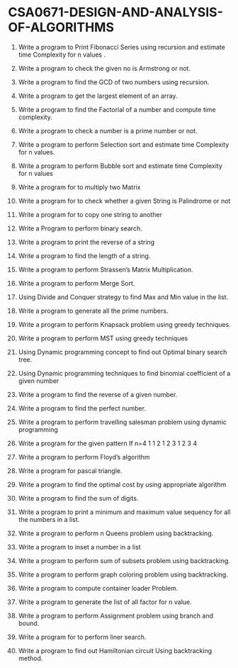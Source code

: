 # CSA0671-DESIGN-AND-ANALYSIS-OF-ALGORITHMS
1.	Write a program to Print Fibonacci Series using recursion and estimate time Complexity 
for n values .

2.	Write a program to check the given no is Armstrong or not.
3.	Write a program to find the GCD of two numbers using recursion.
4.	Write a program to get the largest element of an array.
5.	Write a program to find the Factorial of a number and compute time complexity.
6.	Write a program to check a number is a prime number or not.
7.	Write a program to perform Selection sort and estimate time Complexity 
for n values.
8.	Write a program to perform Bubble sort and estimate time Complexity 
for n values

9.	Write a program for to multiply two Matrix

10.	Write a program for to check whether a given String is Palindrome or not
11.	Write a program for to copy one string to another
12. Write a Program to perform binary search.
13. Write a program to print the reverse of a string
14. Write a program to find the length of a string.
15. Write a program to perform Strassen’s Matrix Multiplication.
16. Write a program to perform Merge Sort.
17. Using Divide and Conquer strategy to find Max and Min value in the list.
18. Write a program to generate all the prime numbers.
19. Write a program to perform Knapsack problem using greedy techniques.
20. Write a program to perform MST using greedy techniques 
21. Using Dynamic programming concept to find out Optimal binary search tree.
22. Using Dynamic programming techniques to find binomial coefficient of a given number
23. Write a program to find the reverse of a given number.
24. Write a program to find the perfect number.
25. Write a program to perform travelling salesman problem using dynamic programming
26. Write a program for the given pattern
If n=4 1
1 2
 1 2 3
 1 2 3 4
27. Write a program to perform Floyd’s algorithm
28. Write a program for pascal triangle.
29. Write a program to find the optimal cost by using appropriate algorithm
30. Write a program to find the sum of digits.
31. Write a program to print a minimum and maximum value sequency for all the numbers in a 
list.
32. Write a program to perform n Queens problem using backtracking.
33. Write a program to inset a number in a list 
34. Write a program to perform sum of subsets problem using backtracking. 
35. Write a program to perform graph coloring problem using backtracking.
36. Write a program to compute container loader Problem.
37. Write a program to generate the list of all factor for n value.
38. Write a program to perform Assignment problem using branch and bound.
39. Write a program for to perform liner search.
40. Write a program to find out Hamiltonian circuit Using backtracking method.
